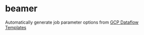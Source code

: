# beamer
Automatically generate job parameter options from [GCP Dataflow Templates](https://github.com/GoogleCloudPlatform/DataflowTemplates)

